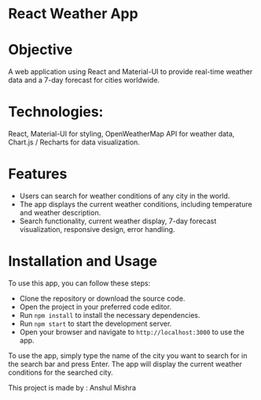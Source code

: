 # React Weather App

# Objective
A web application using React and Material-UI to provide real-time weather data and a 7-day forecast for cities worldwide.

# Technologies:
React, Material-UI for styling, OpenWeatherMap API for weather data, Chart.js / Recharts for data visualization.



# Features
- Users can search for weather conditions of any city in the world.
- The app displays the current weather conditions, including temperature and weather description.
- Search functionality, current weather display, 7-day forecast visualization, responsive design, error handling.



# Installation and Usage
To use this app, you can follow these steps:

- Clone the repository or download the source code.
- Open the project in your preferred code editor.
- Run  `npm install` to install the necessary dependencies.
- Run `npm start` to start the development server.
- Open your browser and navigate to `http://localhost:3000` to use the app.

To use the app, simply type the name of the city you want to search for in the search bar and press Enter. The app will display the current weather conditions for the searched city.


This project is made by : Anshul Mishra
